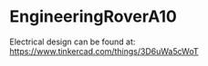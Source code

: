 ﻿# EngineeringRoverA10

Electrical design can be found at:
https://www.tinkercad.com/things/3D6uWa5cWoT
